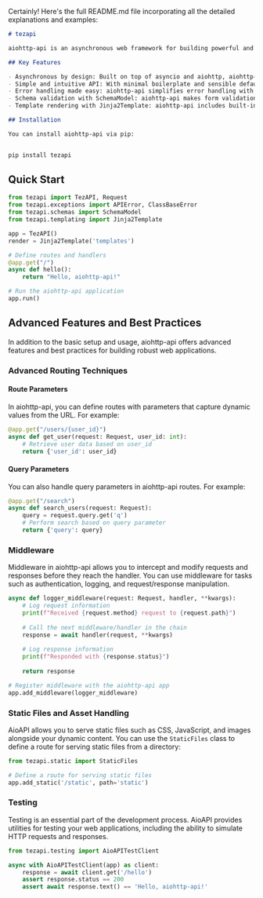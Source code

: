 Certainly! Here's the full README.md file incorporating all the detailed explanations and examples:

```markdown
# tezapi

aiohttp-api is an asynchronous web framework for building powerful and efficient web APIs and applications with Python. It leverages the asyncio and aiohttp libraries to provide a seamless development experience for building high-performance web applications.

## Key Features

- Asynchronous by design: Built on top of asyncio and aiohttp, aiohttp-api allows you to write highly concurrent and efficient web applications.
- Simple and intuitive API: With minimal boilerplate and sensible defaults, aiohttp-api provides a clean and intuitive API for defining routes and handling requests.
- Error handling made easy: aiohttp-api simplifies error handling with support for both simple and class-based error responses, making it straightforward to handle exceptions and provide meaningful feedback to clients.
- Schema validation with SchemaModel: aiohttp-api makes form validation easy with the SchemaModel class, allowing you to validate incoming request data against defined schemas effortlessly.
- Template rendering with Jinja2Template: aiohttp-api includes built-in support for Jinja2Template, allowing you to render HTML templates seamlessly.

## Installation

You can install aiohttp-api via pip:


pip install tezapi
```

## Quick Start

```python
from tezapi import TezAPI, Request
from tezapi.exceptions import APIError, ClassBaseError
from tezapi.schemas import SchemaModel
from tezapi.templating import Jinja2Template

app = TezAPI()
render = Jinja2Template('templates')

# Define routes and handlers
@app.get("/")
async def hello():
    return "Hello, aiohttp-api!"

# Run the aiohttp-api application
app.run()
```

## Advanced Features and Best Practices

In addition to the basic setup and usage, aiohttp-api offers advanced features and best practices for building robust web applications.

### Advanced Routing Techniques

#### Route Parameters

In aiohttp-api, you can define routes with parameters that capture dynamic values from the URL. For example:

```python
@app.get("/users/{user_id}")
async def get_user(request: Request, user_id: int):
    # Retrieve user data based on user_id
    return {'user_id': user_id}
```

#### Query Parameters

You can also handle query parameters in aiohttp-api routes. For example:

```python
@app.get("/search")
async def search_users(request: Request):
    query = request.query.get('q')
    # Perform search based on query parameter
    return {'query': query}
```

### Middleware

Middleware in aiohttp-api allows you to intercept and modify requests and responses before they reach the handler. You can use middleware for tasks such as authentication, logging, and request/response manipulation.

```python
async def logger_middleware(request: Request, handler, **kwargs):
    # Log request information
    print(f"Received {request.method} request to {request.path}")
    
    # Call the next middleware/handler in the chain
    response = await handler(request, **kwargs)
    
    # Log response information
    print(f"Responded with {response.status}")
    
    return response

# Register middleware with the aiohttp-api app
app.add_middleware(logger_middleware)
```

### Static Files and Asset Handling

AioAPI allows you to serve static files such as CSS, JavaScript, and images alongside your dynamic content. You can use the `StaticFiles` class to define a route for serving static files from a directory:

```python
from tezapi.static import StaticFiles

# Define a route for serving static files
app.add_static('/static', path='static')
```

### Testing

Testing is an essential part of the development process. AioAPI provides utilities for testing your web applications, including the ability to simulate HTTP requests and responses.

```python
from tezapi.testing import AioAPITestClient

async with AioAPITestClient(app) as client:
    response = await client.get('/hello')
    assert response.status == 200
    assert await response.text() == 'Hello, aiohttp-api!'
```

